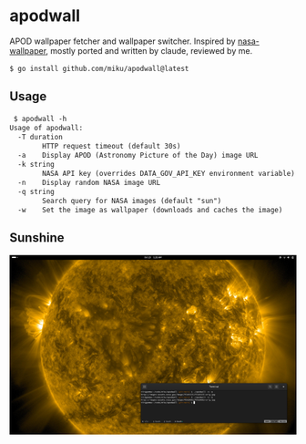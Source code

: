 # apodwall

APOD wallpaper fetcher and wallpaper switcher. Inspired by
[nasa-wallpaper](https://github.com/davidpob99/nasa-wallpaper), mostly ported
and written by claude, reviewed by me.

```
$ go install github.com/miku/apodwall@latest
```

## Usage

```
 $ apodwall -h
Usage of apodwall:
  -T duration
        HTTP request timeout (default 30s)
  -a    Display APOD (Astronomy Picture of the Day) image URL
  -k string
        NASA API key (overrides DATA_GOV_API_KEY environment variable)
  -n    Display random NASA image URL
  -q string
        Search query for NASA images (default "sun")
  -w    Set the image as wallpaper (downloads and caches the image)
```

## Sunshine

![](static/apodwall-s.png)

